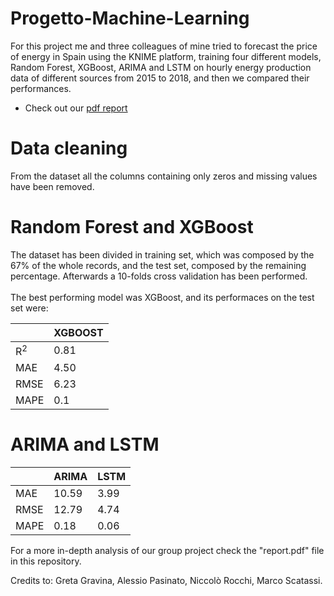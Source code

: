 # Progetto-Machine-Learning

For this project me and three colleagues of mine tried to forecast the price of energy in Spain using the KNIME platform, training four different models, Random Forest, XGBoost, ARIMA and LSTM on hourly energy production data of different sources from 2015 to 2018, and then we compared their performances. 

- Check out our [pdf report](https://github.com/Paseen/Progetto-Machine-Learning/blob/main/Report.pdf) 
# Data cleaning
From the dataset all the columns containing only zeros and missing values have been removed.

# Random Forest and XGBoost
The dataset has been divided in training set, which was composed by the 67% of the whole records, and the test set, composed by the remaining percentage. Afterwards a 10-folds cross validation has been performed. 
<br><br>
The best performing model was XGBoost, and its performaces on the test set were: 

|   |XGBOOST   |
|---|---|
|R<sup>2</sup>   |0.81   |
|MAE   |4.50   |
|RMSE   |6.23   |
|MAPE   |0.1   |


# ARIMA and LSTM

|   | ARIMA  |LSTM   |
|---|---|---|
|MAE   |10.59   |3.99   |
|RMSE   |12.79   |4.74   |
|MAPE   |0.18   |0.06 |

For a more in-depth analysis of our group project check the "report.pdf" file in this repository.

Credits to: Greta Gravina, Alessio Pasinato, Niccolò Rocchi, Marco Scatassi.
